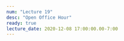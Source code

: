 ```yaml
---
num: "Lecture 19"
desc: "Open Office Hour"
ready: true
lecture_date: 2020-12-08 17:00:00.00-7:00
---
```

